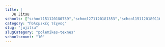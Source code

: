 ```yaml
---
title: |
   Ju Jitsu
schools: ["school151120180739","school271120181353","school151120180110","school181120180558","school141120182329","school141120180124","school131120182134","school171120180236","school151120180348","school191120181939"]
category: "Πολεμικές τέχνες"
slug: "jujitsu"
slugCategory: "polemikes-texnes"
schoolscount: "10"
---
```


